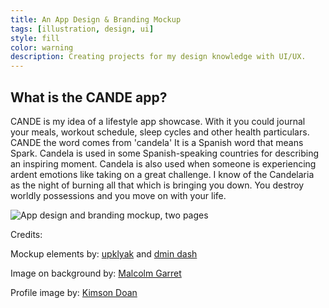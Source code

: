 ```yaml
---
title: An App Design & Branding Mockup
tags: [illustration, design, ui]
style: fill
color: warning
description: Creating projects for my design knowledge with UI/UX.
---
```



## What is the CANDE app?

CANDE is my idea of a lifestyle app showcase. With it you could journal your meals, workout schedule, sleep cycles and other health particulars. CANDE the word comes from 'candela' It is a Spanish word that means Spark. Candela is used in some Spanish-speaking countries for describing an inspiring moment. Candela is also used when someone is experiencing ardent emotions like taking on a great challenge. I know of the Candelaria as the night of burning all that which is bringing you down. You destroy worldly possessions and you move on with your life.

![App design and branding mockup, two pages](https://i.imgur.com/tMgLCiX.jpg "CANDE")



Credits:

Mockup elements by: [upklyak](https://www.freepik.com/free-photos-vectors/mockup) and [dmin dash](https://www.freepik.com/free-photos-vectors/infographic)

Image on background by: [Malcolm Garret](https://www.pexels.com/@bymalcolmgarret)

Profile image by: [Kimson Doan](https://unsplash.com/@kimsondoan)

